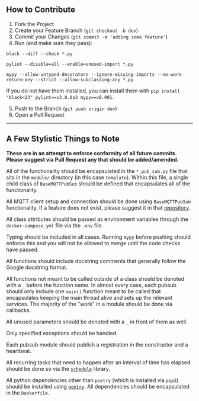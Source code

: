 ## How to Contribute

1. Fork the Project
2. Create your Feature Branch (`git checkout -b dev`)
3. Commit your Changes (`git commit -m 'adding some feature'`)
4. Run (and make sure they pass):
```
black --diff --check *.py

pylint --disable=all --enable=unused-import *.py

mypy --allow-untyped-decorators --ignore-missing-imports --no-warn-return-any --strict --allow-subclassing-any *.py
```
If you do not have them installed, you can install them with `pip install "black<23" pylint==v3.0.0a3 mypy==v0.991`.

5. Push to the Branch (`git push origin dev`)
6. Open a Pull Request

---

## A Few Stylistic Things to Note

**These are in an attempt to enforce conformity of all future commits. Please suggest via Pull Request any that should be added/amended.**

All of the functionality should be encapsulated in the `*_pub_sub.py` file that sits in the `module/` directory (in this case `template`). Within this file, a single child class of `BaseMQTTPubSub` should be defined that encapsulates all of the functionality. 

All MQTT client setup and connection should be done using `BaseMQTTPubSub` functionality. If a feature does not exist, please suggest it in that [repository](https://github.com/IQTLabs/edgetech-core). 

All class attributes should be passed as environment variables through the `docker-compose.yml` file via the `.env` file. 

Typing should be included in all cases. Running `mypy` before pushing should enforce this and you will not be allowed to merge until the code checks have passed. 

All functions should include docstring comments that generally follow the Google docstring format. 

All functions not meant to be called outside of a class should be denoted with a `_` before the function name. In almost every case, each pubsub should only include one `main()` function meant to be called that encapsulates keeping the main thread alive and sets up the relevant services. The majority of the "work" in a module should be done via callbacks.

All unused parameters should be denoted with a `_` in front of them as well. 

Only specified exceptions should be handled. 

Each pubsub module should publish a registration in the constructor and a heartbeat.

All recurring tasks that need to happen after an interval of time has elapsed should be done so via the [`schedule`](https://schedule.readthedocs.io/en/stable/) library. 

All python dependencies other than `poetry` (which is installed via `pip3`) should be installed using [`poetry`](https://python-poetry.org/). All dependencies should be encapsulated in the `Dockerfile`.
